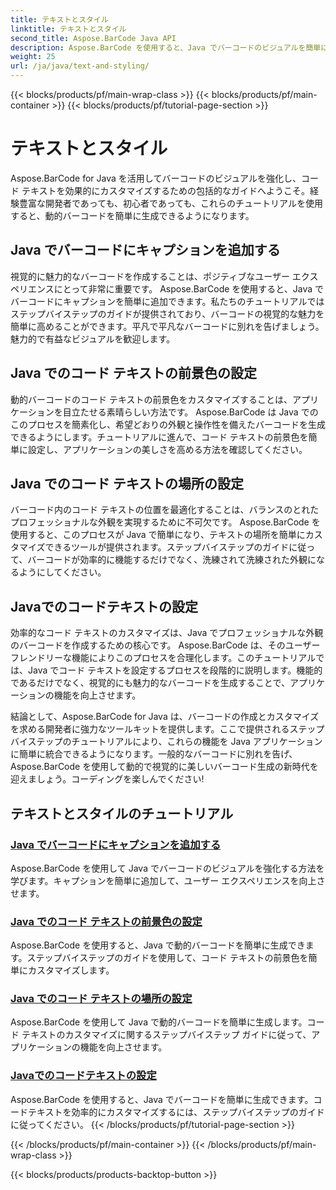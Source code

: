 ```yaml
---
title: テキストとスタイル
linktitle: テキストとスタイル
second_title: Aspose.BarCode Java API
description: Aspose.BarCode を使用すると、Java でバーコードのビジュアルを簡単に強化できます。ユーザー エクスペリエンスを向上させるためにキャプションを追加する方法を学びます。ダイナミックバーコードのコードテキストをカスタマイズします。
weight: 25
url: /ja/java/text-and-styling/
---
```


{{< blocks/products/pf/main-wrap-class >}}
{{< blocks/products/pf/main-container >}}
{{< blocks/products/pf/tutorial-page-section >}}

# テキストとスタイル


Aspose.BarCode for Java を活用してバーコードのビジュアルを強化し、コード テキストを効果的にカスタマイズするための包括的なガイドへようこそ。経験豊富な開発者であっても、初心者であっても、これらのチュートリアルを使用すると、動的バーコードを簡単に生成できるようになります。

## Java でバーコードにキャプションを追加する

視覚的に魅力的なバーコードを作成することは、ポジティブなユーザー エクスペリエンスにとって非常に重要です。 Aspose.BarCode を使用すると、Java でバーコードにキャプションを簡単に追加できます。私たちのチュートリアルではステップバイステップのガイドが提供されており、バーコードの視覚的な魅力を簡単に高めることができます。平凡で平凡なバーコードに別れを告げましょう。魅力的で有益なビジュアルを歓迎します。

## Java でのコード テキストの前景色の設定

動的バーコードのコード テキストの前景色をカスタマイズすることは、アプリケーションを目立たせる素晴らしい方法です。 Aspose.BarCode は Java でのこのプロセスを簡素化し、希望どおりの外観と操作性を備えたバーコードを生成できるようにします。チュートリアルに進んで、コード テキストの前景色を簡単に設定し、アプリケーションの美しさを高める方法を確認してください。

## Java でのコード テキストの場所の設定

バーコード内のコード テキストの位置を最適化することは、バランスのとれたプロフェッショナルな外観を実現するために不可欠です。 Aspose.BarCode を使用すると、このプロセスが Java で簡単になり、テキストの場所を簡単にカスタマイズできるツールが提供されます。ステップバイステップのガイドに従って、バーコードが効率的に機能するだけでなく、洗練されて洗練された外観になるようにしてください。

## Javaでのコードテキストの設定

効率的なコード テキストのカスタマイズは、Java でプロフェッショナルな外観のバーコードを作成するための核心です。 Aspose.BarCode は、そのユーザーフレンドリーな機能によりこのプロセスを合理化します。このチュートリアルでは、Java でコード テキストを設定するプロセスを段階的に説明します。機能的であるだけでなく、視覚的にも魅力的なバーコードを生成することで、アプリケーションの機能を向上させます。

結論として、Aspose.BarCode for Java は、バーコードの作成とカスタマイズを求める開発者に強力なツールキットを提供します。ここで提供されるステップバイステップのチュートリアルにより、これらの機能を Java アプリケーションに簡単に統合できるようになります。一般的なバーコードに別れを告げ、Aspose.BarCode を使用して動的で視覚的に美しいバーコード生成の新時代を迎えましょう。コーディングを楽しんでください!

## テキストとスタイルのチュートリアル
### [Java でバーコードにキャプションを追加する](./adding-caption-barcode/)
Aspose.BarCode を使用して Java でバーコードのビジュアルを強化する方法を学びます。キャプションを簡単に追加して、ユーザー エクスペリエンスを向上させます。
### [Java でのコード テキストの前景色の設定](./setting-code-text-foreground-color/)
Aspose.BarCode を使用すると、Java で動的バーコードを簡単に生成できます。ステップバイステップのガイドを使用して、コード テキストの前景色を簡単にカスタマイズします。
### [Java でのコード テキストの場所の設定](./setting-code-text-location/)
Aspose.BarCode を使用して Java で動的バーコードを簡単に生成します。コード テキストのカスタマイズに関するステップバイステップ ガイドに従って、アプリケーションの機能を向上させます。
### [Javaでのコードテキストの設定](./setting-code-text/)
Aspose.BarCode を使用すると、Java でバーコードを簡単に生成できます。コードテキストを効率的にカスタマイズするには、ステップバイステップのガイドに従ってください。
{{< /blocks/products/pf/tutorial-page-section >}}

{{< /blocks/products/pf/main-container >}}
{{< /blocks/products/pf/main-wrap-class >}}

{{< blocks/products/products-backtop-button >}}
